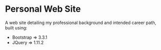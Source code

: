 # Personal Web Site

A web site detailing my professional background and intended career path, built using:

* Bootstrap  => 3.3.1
* JQuery     => 1.11.2

